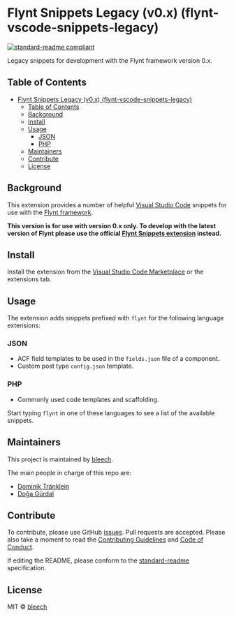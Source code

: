 # Flynt Snippets Legacy (v0.x) (flynt-vscode-snippets-legacy)

[![standard-readme compliant](https://img.shields.io/badge/readme%20style-standard-brightgreen.svg?style=flat-square)](https://github.com/RichardLitt/standard-readme)

Legacy snippets for development with the Flynt framework version 0.x.

## Table of Contents

- [Flynt Snippets Legacy (v0.x) (flynt-vscode-snippets-legacy)](#flynt-snippets-legacy-v0x-flynt-vscode-snippets-legacy)
  - [Table of Contents](#table-of-contents)
  - [Background](#background)
  - [Install](#install)
  - [Usage](#usage)
    - [JSON](#json)
    - [PHP](#php)
  - [Maintainers](#maintainers)
  - [Contribute](#contribute)
  - [License](#license)

## Background

This extension provides a number of helpful [Visual Studio Code](https://code.visualstudio.com/) snippets for use with the [Flynt framework](https://flyntwp.com/).

**This version is for use with version 0.x only. To develop with the latest version of Flynt please use the official [Flynt Snippets extension](https://marketplace.visualstudio.com/itemdetails?itemName=flyntwp.flynt-vscode-snippets) instead.**

## Install

Install the extension from the [Visual Studio Code Marketplace](https://marketplace.visualstudio.com/) or the extensions tab.

## Usage

The extension adds snippets prefixed with `flynt` for the following language extensions:

### JSON
- ACF field templates to be used in the `fields.json` file of a component.
- Custom post type `config.json` template.

### PHP
- Commonly used code templates and scaffolding.

Start typing `flynt` in one of these languages to see a list of the available snippets.

## Maintainers

This project is maintained by [bleech](https://github.com/bleech).

The main people in charge of this repo are:

- [Dominik Tränklein](https://github.com/domtra)
- [Doğa Gürdal](https://github.com/Qakulukiam)

## Contribute

To contribute, please use GitHub [issues](https://github.com/flyntwp/flynt-vscode-snippets/issues). Pull requests are accepted. Please also take a moment to read the [Contributing Guidelines](https://github.com/flyntwp/guidelines/blob/master/CONTRIBUTING.md) and [Code of Conduct](https://github.com/flyntwp/guidelines/blob/master/CODE_OF_CONDUCT.md).

If editing the README, please conform to the [standard-readme](https://github.com/RichardLitt/standard-readme) specification.

## License

MIT © [bleech](https://www.bleech.de)
